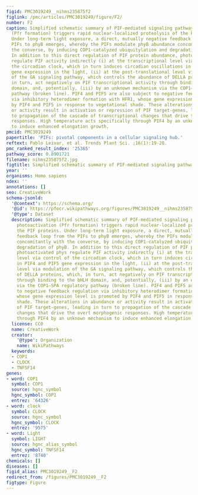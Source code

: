 ```yaml
---
figid: PMC3019249__nihms235875f2
figlink: /pmc/articles/PMC3019249/figure/F2/
number: F2
caption: Simplified schematic summary of PIF-mediated signaling pathways. phy photoactivation
  (Pfr formation) triggers rapid nuclear-localized proteolysis of the PIF proteins.
  Under long-term light exposure, a direct, mutually negative feedback loop from the
  PIFs to phyB emerges, whereby the PIFs modulate phyB abundance concomitantly with
  the converse, by inducing COP1-catalyzed ubiquitylation and degradation of phyB.
  In addition to this direct regulation of PIF protein abundance, photoactivated phys
  regulate PIF activity indirectly (i) at the transcriptional level via control of
  the circadian clock, which in turn induces circadian oscillations in PIF4 and PIF5
  gene expression in the light, (ii) at the post-translational level via modulation
  of the GA signaling pathway, which controls the abundance of DELLA proteins, which,
  in turn, act negatively on PIF transcriptional activity through binding to the bHLH
  domain, and, potentially, (iii) by an unknown mechanism via the COP1–SPA regulatory
  pathway (broken line). PIF4 and PIF5 are also subject to negative feedback regulation
  via inhibitory heterodimer formation with HFR1, whose gene expression level is promoted
  by PIF4 and PIF5 in response to vegetational shade. These alterations in abundance
  or activity result in activation or repression of PIF target-genes, leading in turn
  to propagation of the cascade of transcriptional changes that drive the overt morphogenic
  responses. High temperature acts specifically through PIF4 by an unknown mechanism
  to induce enhanced elongation growth.
pmcid: PMC3019249
papertitle: 'PIFs: pivotal components in a cellular signaling hub.'
reftext: Pablo Leivar, et al. Trends Plant Sci. ;16(1):19-28.
pmc_ranked_result_index: '25365'
pathway_score: 0.8901721
filename: nihms235875f2.jpg
figtitle: Simplified schematic summary of PIF-mediated signaling pathways
year: ''
organisms: Homo sapiens
ndex: ''
annotations: []
seo: CreativeWork
schema-jsonld:
  '@context': https://schema.org/
  '@id': https://pfocr.wikipathways.org/figures/PMC3019249__nihms235875f2.html
  '@type': Dataset
  description: Simplified schematic summary of PIF-mediated signaling pathways. phy
    photoactivation (Pfr formation) triggers rapid nuclear-localized proteolysis of
    the PIF proteins. Under long-term light exposure, a direct, mutually negative
    feedback loop from the PIFs to phyB emerges, whereby the PIFs modulate phyB abundance
    concomitantly with the converse, by inducing COP1-catalyzed ubiquitylation and
    degradation of phyB. In addition to this direct regulation of PIF protein abundance,
    photoactivated phys regulate PIF activity indirectly (i) at the transcriptional
    level via control of the circadian clock, which in turn induces circadian oscillations
    in PIF4 and PIF5 gene expression in the light, (ii) at the post-translational
    level via modulation of the GA signaling pathway, which controls the abundance
    of DELLA proteins, which, in turn, act negatively on PIF transcriptional activity
    through binding to the bHLH domain, and, potentially, (iii) by an unknown mechanism
    via the COP1–SPA regulatory pathway (broken line). PIF4 and PIF5 are also subject
    to negative feedback regulation via inhibitory heterodimer formation with HFR1,
    whose gene expression level is promoted by PIF4 and PIF5 in response to vegetational
    shade. These alterations in abundance or activity result in activation or repression
    of PIF target-genes, leading in turn to propagation of the cascade of transcriptional
    changes that drive the overt morphogenic responses. High temperature acts specifically
    through PIF4 by an unknown mechanism to induce enhanced elongation growth.
  license: CC0
  name: CreativeWork
  creator:
    '@type': Organization
    name: WikiPathways
  keywords:
  - COP1
  - CLOCK
  - TNFSF14
genes:
- word: COP1
  symbol: COP1
  source: hgnc_symbol
  hgnc_symbol: COP1
  entrez: '64326'
- word: clock
  symbol: CLOCK
  source: hgnc_symbol
  hgnc_symbol: CLOCK
  entrez: '9575'
- word: Light
  symbol: LIGHT
  source: hgnc_alias_symbol
  hgnc_symbol: TNFSF14
  entrez: '8740'
chemicals: []
diseases: []
figid_alias: PMC3019249__F2
redirect_from: /figures/PMC3019249__F2
figtype: Figure
---
```

